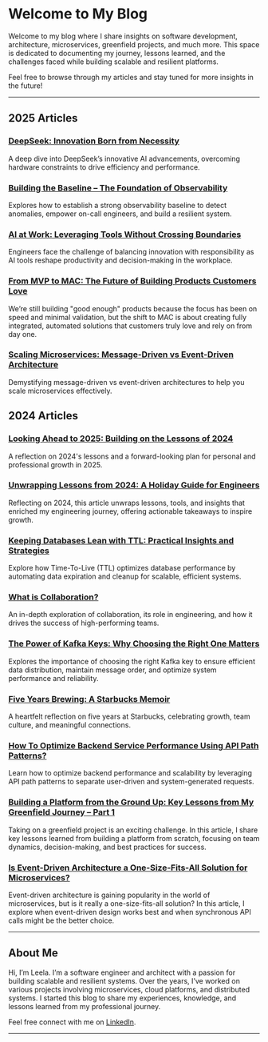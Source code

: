 # Welcome to My Blog

Welcome to my blog where I share insights on software development, architecture, microservices, greenfield projects, and much more. This space is dedicated to documenting my journey, lessons learned, and the challenges faced while building scalable and resilient platforms.

Feel free to browse through my articles and stay tuned for more insights in the future!

---
## 2025 Articles
### [DeepSeek: Innovation Born from Necessity](2025/article5.md)
A deep dive into DeepSeek’s innovative AI advancements, overcoming hardware constraints to drive efficiency and performance.

### [Building the Baseline – The Foundation of Observability](2025/article4.md)
Explores how to establish a strong observability baseline to detect anomalies, empower on-call engineers, and build a resilient system.

### [AI at Work: Leveraging Tools Without Crossing Boundaries](2025/article3.md)
Engineers face the challenge of balancing innovation with responsibility as AI tools reshape productivity and decision-making in the workplace.

### [From MVP to MAC: The Future of Building Products Customers Love](2025/article2.md)
We’re still building "good enough" products because the focus has been on speed and minimal validation, but the shift to MAC is about creating fully integrated, automated solutions that customers truly love and rely on from day one.

### [Scaling Microservices: Message-Driven vs Event-Driven Architecture](2025/article1.md)
Demystifying message-driven vs event-driven architectures to help you scale microservices effectively.

## 2024 Articles
### [Looking Ahead to 2025: Building on the Lessons of 2024](article9.md)
A reflection on 2024's lessons and a forward-looking plan for personal and professional growth in 2025.
### [Unwrapping Lessons from 2024: A Holiday Guide for Engineers](article8.md)
Reflecting on 2024, this article unwraps lessons, tools, and insights that enriched my engineering journey, offering actionable takeaways to inspire growth.
### [Keeping Databases Lean with TTL: Practical Insights and Strategies](article7.md)
Explore how Time-To-Live (TTL) optimizes database performance by automating data expiration and cleanup for scalable, efficient systems.
### [What is Collaboration?](article6.md)
An in-depth exploration of collaboration, its role in engineering, and how it drives the success of high-performing teams.
 
### [The Power of Kafka Keys: Why Choosing the Right One Matters](article5.md)
 Explores the importance of choosing the right Kafka key to ensure efficient data distribution, maintain message order, and optimize system performance and reliability.

### [Five Years Brewing: A Starbucks Memoir](article4.md)
A heartfelt reflection on five years at Starbucks, celebrating growth, team culture, and meaningful connections.

### [How To Optimize Backend Service Performance Using API Path Patterns?](article3.md)
Learn how to optimize backend performance and scalability by leveraging API path patterns to separate user-driven and system-generated requests.


### [Building a Platform from the Ground Up: Key Lessons from My Greenfield Journey – Part 1](article2.md)
Taking on a greenfield project is an exciting challenge. In this article, I share key lessons learned from building a platform from scratch, focusing on team dynamics, decision-making, and best practices for success.

### [Is Event-Driven Architecture a One-Size-Fits-All Solution for Microservices?](article1.md)
Event-driven architecture is gaining popularity in the world of microservices, but is it really a one-size-fits-all solution? In this article, I explore when event-driven design works best and when synchronous API calls might be the better choice.

---

## About Me

Hi, I’m Leela. I’m a software engineer and architect with a passion for building scalable and resilient systems. Over the years, I’ve worked on various projects involving microservices, cloud platforms, and distributed systems.
I started this blog to share my experiences, knowledge, and lessons learned from my professional journey.

Feel free connect with me on [LinkedIn](https://www.linkedin.com/in/leelakumili/).

---
